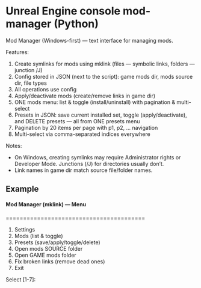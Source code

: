 # Unreal Engine console mod-manager (Python)

Mod Manager (Windows-first) — text interface for managing mods.

Features:

1. Create symlinks for mods using mklink (files — symbolic links, folders — junction /J)
2. Config stored in JSON (next to the script): game mods dir, mods source dir, file types
3. All operations use config
4. Apply/deactivate mods (create/remove links in game dir)
5. ONE mods menu: list & toggle (install/uninstall) with pagination & multi-select
6. Presets in JSON: save current installed set, toggle (apply/deactivate), and DELETE presets — all from ONE presets menu
7. Pagination by 20 items per page with p1, p2, ... navigation
8. Multi-select via comma-separated indices everywhere

Notes:

-   On Windows, creating symlinks may require Administrator rights or Developer Mode. Junctions (/J) for directories usually don’t.
-   Link names in game dir match source file/folder names.

## Example

#### Mod Manager (mklink) — Menu

========================================
   1. Settings
   2. Mods (list & toggle)
   3. Presets (save/apply/toggle/delete)
   4. Open mods SOURCE folder
   5. Open GAME mods folder
   6. Fix broken links (remove dead ones)
   7. Exit

Select [1-7]:
